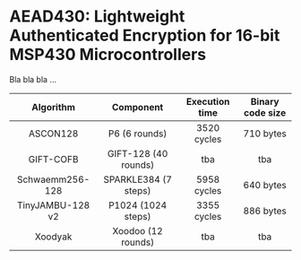 # AEAD430: Lightweight Authenticated Encryption for 16-bit MSP430 Microcontrollers

Bla bla bla ...

| Algorithm        | Component            | Execution time | Binary code size |
| :--------------: | :------------------: | :------------: | :--------------: |
| ASCON128         | P6 (6 rounds)        | 3520 cycles    | 710 bytes        |
| GIFT-COFB        | GIFT-128 (40 rounds) | tba            | tba              |
| Schwaemm256-128  | SPARKLE384 (7 steps) | 5958 cycles    | 640 bytes        |
| TinyJAMBU-128 v2 | P1024 (1024 steps)   | 3355 cycles    | 886 bytes        |
| Xoodyak          | Xoodoo (12 rounds)   | tba            | tba              |
